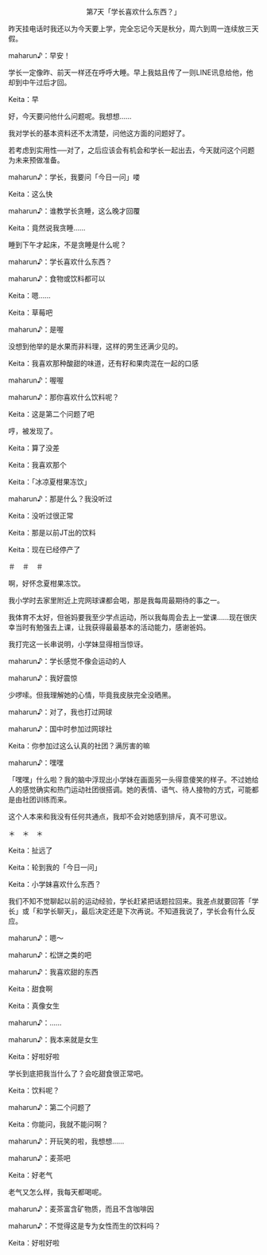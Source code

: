 <p align="center">第7天「学长喜欢什么东西？」</p>

昨天挂电话时我还以为今天要上学，完全忘记今天是秋分，周六到周一连续放三天假。

maharun♪：早安！

学长一定像昨、前天一样还在呼呼大睡。早上我姑且传了一则LINE讯息给他，他却到中午过后才回。

Keita：早

好，今天要问他什么问题呢。我想想……

我对学长的基本资料还不太清楚，问他这方面的问题好了。

若考虑到实用性──对了，之后应该会有机会和学长一起出去，今天就问这个问题为未来预做准备。

maharun♪：学长，我要问「今日一问」喽

Keita：这么快

maharun♪：谁教学长贪睡，这么晚才回覆

Keita：竟然说我贪睡……

睡到下午才起床，不是贪睡是什么呢？

maharun♪：学长喜欢什么东西？

maharun♪：食物或饮料都可以

Keita：嗯……

Keita：草莓吧

maharun♪：是喔

没想到他举的是水果而非料理，这样的男生还满少见的。

Keita：我喜欢那种酸甜的味道，还有籽和果肉混在一起的口感

maharun♪：喔喔

maharun♪：那你喜欢什么饮料呢？

Keita：这是第二个问题了吧

哼，被发现了。

Keita：算了没差

Keita：我喜欢那个

Keita：「冰凉夏柑果冻饮」

maharun♪：那是什么？我没听过

Keita：没听过很正常

Keita：那是以前JT出的饮料

Keita：现在已经停产了

＃　＃　＃

啊，好怀念夏柑果冻饮。

我小学时去家里附近上完网球课都会喝，那是我每周最期待的事之一。

我体育不太好，但爸妈要我至少学点运动，所以我每周会去上一堂课……现在很庆幸当时有勉强去上课，让我获得最最基本的活动能力，感谢爸妈。

我打完这一长串说明，小学妹显得相当惊讶。

maharun♪：学长感觉不像会运动的人

maharun♪：我好震惊

少啰嗦。但我理解她的心情，毕竟我皮肤完全没晒黑。

maharun♪：对了，我也打过网球

maharun♪：国中时参加过网球社

Keita：你参加过这么认真的社团？满厉害的嘛

maharun♪：嘿嘿

「嘿嘿」什么啦？我的脑中浮现出小学妹在画面另一头得意傻笑的样子。不过她给人的感觉确实和热门运动社团很搭调。她的表情、语气、待人接物的方式，可能都是由社团训练而来。

这个人本来和我没有任何共通点，我却不会对她感到排斥，真不可思议。

＊　＊　＊

Keita：扯远了

Keita：轮到我的「今日一问」

Keita：小学妹喜欢什么东西？

我们不知不觉聊起以前的运动经验，学长赶紧把话题拉回来。我差点就要回答「学长」或「和学长聊天」，最后决定还是下次再说。不知道我说了，学长会有什么反应。

maharun♪：嗯～

maharun♪：松饼之类的吧

maharun♪：我喜欢甜的东西

Keita：甜食啊

Keita：真像女生

maharun♪：……

maharun♪：我本来就是女生

Keita：好啦好啦

学长到底把我当什么了？会吃甜食很正常吧。

Keita：饮料呢？

maharun♪：第二个问题了

Keita：你能问，我就不能问啊？

maharun♪：开玩笑的啦，我想想……

maharun♪：麦茶吧

Keita：好老气

老气又怎么样，我每天都喝呢。

maharun♪：麦茶富含矿物质，而且不含咖啡因

maharun♪：不觉得这是专为女性而生的饮料吗？

Keita：好啦好啦

